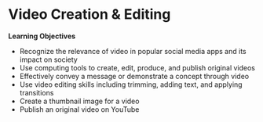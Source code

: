 # Video Creation &amp; Editing

<note>
<b>Learning Objectives</b>

- Recognize the relevance of video in popular social media apps and its impact on society
- Use computing tools to create, edit, produce, and publish original videos
- Effectively convey a message or demonstrate a concept through video
- Use video editing skills including trimming, adding text, and applying transitions
- Create a thumbnail image for a video
- Publish an original video on YouTube

</note>